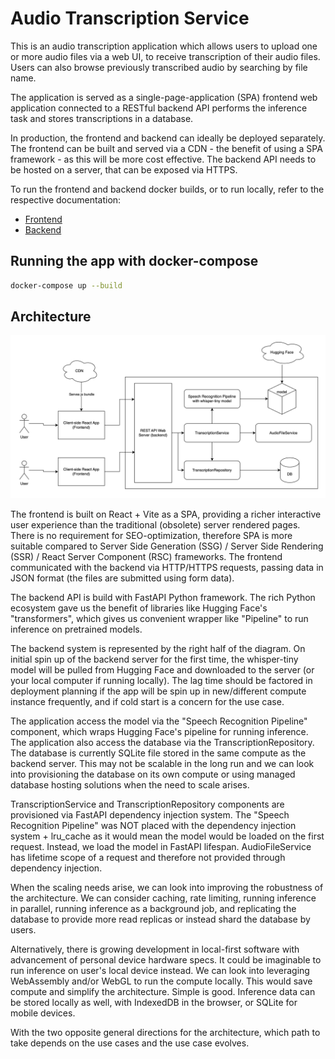# Audio Transcription Service

This is an audio transcription application which allows users to upload one or more audio files via a web UI, to receive transcription of their audio files. Users can also browse previously transcribed audio by searching by file name.

The application is served as a single-page-application (SPA) frontend web application connected to a RESTful backend API performs the inference task and stores transcriptions in a database.

In production, the frontend and backend can ideally be deployed separately. The frontend can be built and served via a CDN - the benefit of using a SPA framework - as this will be more cost effective. The backend API needs to be hosted on a server, that can be exposed via HTTPS.

To run the frontend and backend docker builds, or to run locally, refer to the respective documentation:

- [Frontend](frontend/README.md)
- [Backend](backend/README.md)

## Running the app with docker-compose

```bash
docker-compose up --build
```

## Architecture

![Architecture Diagram](docs/architecture_diagram.png)

The frontend is built on React + Vite as a SPA, providing a richer interactive user experience than the traditional (obsolete) server rendered pages. There is no requirement for SEO-optimization, therefore SPA is more suitable compared to Server Side Generation (SSG) / Server Side Rendering (SSR) / React Server Component (RSC) frameworks. The frontend communicated with the backend via HTTP/HTTPS requests, passing data in JSON format (the files are submitted using form data).

The backend API is build with FastAPI Python framework. The rich Python ecosystem gave us the benefit of libraries like Hugging Face's "transformers", which gives us convenient wrapper like "Pipeline" to run inference on pretrained models.

The backend system is represented by the right half of the diagram. On initial spin up of the backend server for the first time, the whisper-tiny model will be pulled from Hugging Face and downloaded to the server (or your local computer if running locally). The lag time should be factored in deployment planning if the app will be spin up in new/different compute instance frequently, and if cold start is a concern for the use case.

The application access the model via the "Speech Recognition Pipeline" component, which wraps Hugging Face's pipeline for running inference. The application also access the database via the TranscriptionRepository. The database is currently SQLite file stored in the same compute as the backend server. This may not be scalable in the long run and we can look into provisioning the database on its own compute or using managed database hosting solutions when the need to scale arises.

TranscriptionService and TranscriptionRepository components are provisioned via FastAPI dependency injection system. The "Speech Recognition Pipeline" was NOT placed with the dependency injection system + lru_cache as it would mean the model would be loaded on the first request. Instead, we load the model in FastAPI lifespan. AudioFileService has lifetime scope of a request and therefore not provided through dependency injection.

When the scaling needs arise, we can look into improving the robustness of the architecture. We can consider caching, rate limiting, running inference in parallel, running inference as a background job, and replicating the database to provide more read replicas or instead shard the database by users.

Alternatively, there is growing development in local-first software with advancement of personal device hardware specs. It could be imaginable to run inference on user's local device instead. We can look into leveraging WebAssembly and/or WebGL to run the compute locally. This would save compute and simplify the architecture. Simple is good. Inference data can be stored locally as well, with IndexedDB in the browser, or SQLite for mobile devices.

With the two opposite general directions for the architecture, which path to take depends on the use cases and the use case evolves.
